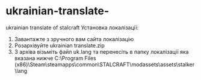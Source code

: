 # ukrainian-translate-
ukrainian translate of stalcraft
Установка локалізації:
1. Завантажте з зручного вам сайта локалізацію
2. Розархівуйте ukrainian translate.zip
3. З архіва візьміть файл uk.lang та перенесіть в папку локалізації яка вказана нижче
C:\Program Files (x86)\Steam\steamapps\common\STALCRAFT\modassets\assets\stalker\lang
